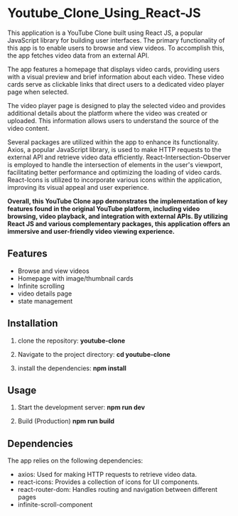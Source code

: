 # Youtube_Clone_Using_React-JS
This application is a YouTube Clone built using React JS, a popular JavaScript library for building user interfaces. The primary functionality of this app is to enable users to browse and view videos. To accomplish this, the app fetches video data from an external API.

The app features a homepage that displays video cards, providing users with a visual preview and brief information about each video. These video cards serve as clickable links that direct users to a dedicated video player page when selected.

The video player page is designed to play the selected video and provides additional details about the platform where the video was created or uploaded. This information allows users to understand the source of the video content.

Several packages are utilized within the app to enhance its functionality. Axios, a popular JavaScript library, is used to make HTTP requests to the external API and retrieve video data efficiently. React-Intersection-Observer is employed to handle the intersection of elements in the user's viewport, facilitating better performance and optimizing the loading of video cards. React-Icons is utilized to incorporate various icons within the application, improving its visual appeal and user experience.
<strong>
    
    
    
Overall, this YouTube Clone app demonstrates the implementation of key features found in the original YouTube platform, including video browsing, video playback, and integration with external APIs. By utilizing React JS and various complementary packages, this application offers an immersive and user-friendly video viewing experience.
</strong>



## Features

- Browse and view videos
- Homepage with image/thumbnail cards
- Infinite scrolling 
- video details page
- state management 


## Installation

1. clone the repository: <strong>youtube-clone </strong>

2. Navigate to the project directory:
    <strong> cd youtube-clone  </strong>

3. install the dependencies:
   <strong> npm install  </strong>

## Usage

1. Start the development server:
     <strong> npm run dev  </strong>
   
3. Build (Production)
   <strong> npm run build  </strong> 
   
## Dependencies

The app relies on the following dependencies:

- axios: Used for making HTTP requests to retrieve video data.
- react-icons: Provides a collection of icons for UI components.
- react-router-dom: Handles routing and navigation between different pages
- infinite-scroll-component

